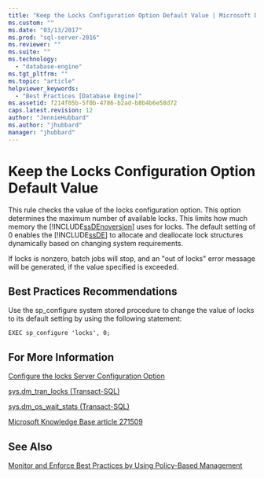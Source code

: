 ```yaml
---
title: "Keep the Locks Configuration Option Default Value | Microsoft Docs"
ms.custom: ""
ms.date: "03/13/2017"
ms.prod: "sql-server-2016"
ms.reviewer: ""
ms.suite: ""
ms.technology: 
  - "database-engine"
ms.tgt_pltfrm: ""
ms.topic: "article"
helpviewer_keywords: 
  - "Best Practices [Database Engine]"
ms.assetid: f214f05b-5f0b-4786-b2ad-b8b4b6e58d72
caps.latest.revision: 12
author: "JennieHubbard"
ms.author: "jhubbard"
manager: "jhubbard"
---
```

# Keep the Locks Configuration Option Default Value
  This rule checks the value of the locks configuration option. This option determines the maximum number of available locks. This limits how much memory the [!INCLUDE[ssDEnoversion](../../includes/ssdenoversion-md.md)] uses for locks. The default setting of 0 enables the [!INCLUDE[ssDE](../../includes/ssde-md.md)] to allocate and deallocate lock structures dynamically based on changing system requirements.  
  
 If locks is nonzero, batch jobs will stop, and an "out of locks" error message will be generated, if the value specified is exceeded.  
  
## Best Practices Recommendations  
 Use the sp_configure system stored procedure to change the value of locks to its default setting by using the following statement:  
  
```  
EXEC sp_configure 'locks', 0;  
```  
  
## For More Information  
 [Configure the locks Server Configuration Option](../../database-engine/configure-windows/configure-the-locks-server-configuration-option.md)  
  
 [sys.dm_tran_locks &#40;Transact-SQL&#41;](../../relational-databases/system-dynamic-management-views/sys-dm-tran-locks-transact-sql.md)  
  
 [sys.dm_os_wait_stats &#40;Transact-SQL&#41;](../../relational-databases/system-dynamic-management-views/sys-dm-os-wait-stats-transact-sql.md)  
  
 [Microsoft Knowledge Base article 271509](http://go.microsoft.com/fwlink/?linkid=117788)  
  
## See Also  
 [Monitor and Enforce Best Practices by Using Policy-Based Management](../../relational-databases/policy-based-management/monitor-and-enforce-best-practices-by-using-policy-based-management.md)  
  
  